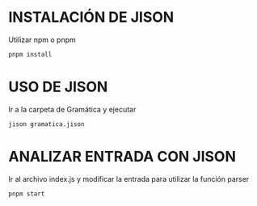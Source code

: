 # INSTALACIÓN DE JISON
Utilizar npm o pnpm 
```bash
pnpm install
```
# USO DE JISON
Ir a la carpeta de Gramática y ejecutar
```bash
jison gramatica.jison
```
# ANALIZAR ENTRADA CON JISON
Ir al archivo index.js y modificar la entrada para utilizar la función parser

```bash
pnpm start
```
